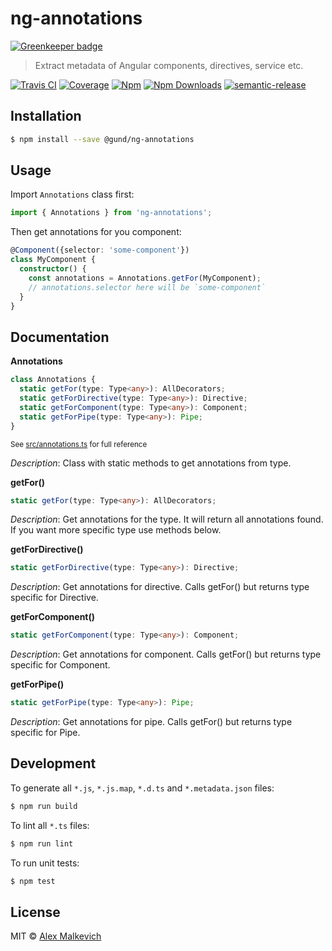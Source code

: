 # ng-annotations

[![Greenkeeper badge](https://badges.greenkeeper.io/gund/ng-annotations.svg)](https://greenkeeper.io/)

> Extract metadata of Angular components, directives, service etc.

[![Travis CI](https://img.shields.io/travis/gund/ng-annotations/master.svg?maxAge=2592000)](https://travis-ci.org/gund/ng-annotations)
[![Coverage](https://img.shields.io/codecov/c/github/gund/ng-annotations.svg?maxAge=2592000)](https://codecov.io/gh/gund/ng-annotations)
[![Npm](https://img.shields.io/npm/v/@gund/ng-annotations.svg?maxAge=2592000)](https://badge.fury.io/js/@gund/ng-annotations)
[![Npm Downloads](https://img.shields.io/npm/dt/@gund/ng-annotations.svg?maxAge=2592000)](https://www.npmjs.com/package/@gund/ng-annotations)
[![semantic-release](https://img.shields.io/badge/%20%20%F0%9F%93%A6%F0%9F%9A%80-semantic--release-e10079.svg)](https://github.com/semantic-release/semantic-release)

## Installation

```bash
$ npm install --save @gund/ng-annotations
```

## Usage

Import `Annotations` class first:
```ts
import { Annotations } from 'ng-annotations';
```

Then get annotations for you component:
```ts
@Component({selector: 'some-component'})
class MyComponent {
  constructor() {
    const annotations = Annotations.getFor(MyComponent);
    // annotations.selector here will be `some-component`
  }
}
```

## Documentation

**Annotations**
```ts
class Annotations {
  static getFor(type: Type<any>): AllDecorators;
  static getForDirective(type: Type<any>): Directive;
  static getForComponent(type: Type<any>): Component;
  static getForPipe(type: Type<any>): Pipe;
}
```

<sub>See [src/annotations.ts](./src/annotations.ts) for full reference</sub>

_Description_: Class with static methods to get annotations from type.

**getFor()**
```ts
static getFor(type: Type<any>): AllDecorators;
```

_Description_: Get annotations for the type.
It will return all annotations found. If you want more specific type use methods below.

**getForDirective()**
```ts
static getForDirective(type: Type<any>): Directive;
```

_Description_: Get annotations for directive.
Calls getFor() but returns type specific for Directive.

**getForComponent()**
```ts
static getForComponent(type: Type<any>): Component;
```

_Description_: Get annotations for component.
Calls getFor() but returns type specific for Component.

**getForPipe()**
```ts
static getForPipe(type: Type<any>): Pipe;
```

_Description_: Get annotations for pipe.
Calls getFor() but returns type specific for Pipe.

## Development

To generate all `*.js`, `*.js.map`, `*.d.ts` and `*.metadata.json` files:

```bash
$ npm run build
```

To lint all `*.ts` files:

```bash
$ npm run lint
```

To run unit tests:

```bash
$ npm test
```

## License

MIT © [Alex Malkevich](malkevich.alex@gmail.com)
